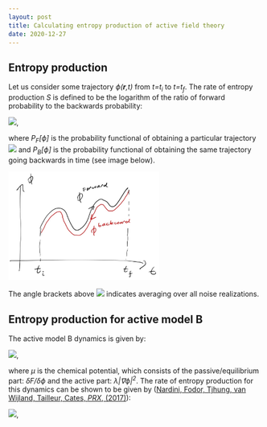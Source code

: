 ```yaml
---
layout: post
title: Calculating entropy production of active field theory
date: 2020-12-27
---
```


## Entropy production

Let us consider some trajectory _ϕ(__r__,t)_ from _t=t<sub>i</sub>_ to _t=t<sub>f</sub>_. The rate of entropy production _S_ is defined to be the logarithm of the ratio of forward probability to the backwards probability:

<img src="http://latex.codecogs.com/svg.latex?\mathcal{S}=\lim_{(t_f-t_i)\rightarrow\infty}\frac{1}{t_f-t_i}\left<\ln\left(\frac{P_F[\phi]}{P_B[\phi]}\right)\right>" border="0"/>,

where _P<sub>F</sub>[ϕ]_ is the probability functional of obtaining a particular trajectory 
<img src="http://latex.codecogs.com/svg.latex?\left\{\phi(\mathbf{r},t)|t\in[t_i,t_f]\right\}" border="0"/>
and _P<sub>B</sub>[ϕ]_ is the probability functional of obtaining the same trajectory going backwards in time (see image below). 

<img src="https://raw.githubusercontent.com/elsentjhung/elsentjhung.github.io/master/_figures/irreversibility2.jpg" alt="drawing" width="300"/>

The angle brackets above
<img src="http://latex.codecogs.com/svg.latex?\left<\dots\right>" border="0"/>
indicates averaging over all noise realizations.


## Entropy production for active model B

The active model B dynamics is given by:

<img src="http://latex.codecogs.com/svg.latex?\frac{\partial\phi}{\partial t}+\nabla\cdot\left(\mathbf{J}^{d}+\boldsymbol{\Lambda}\right)=0" border="0"/>,

where _μ_ is the chemical potential, which consists of the passive/equilibrium part: _δF/δϕ_ and the active part: _λ|∇ϕ|<sup>2</sup>_. The rate of entropy production for this dynamics can be shown to be given by ([Nardini, Fodor, Tjhung, van Wijland, Tailleur, Cates, _PRX_, (2017)]):

<img src="http://latex.codecogs.com/svg.latex?\begin{align}
\mathcal{S} & =\frac{1}{\tau}\int_{0}^{\tau}dt\,\frac{\partial\phi}{\partial t}\circ\mu\\
 & =\frac{1}{\tau}\sum_{t}\Delta t\frac{\phi_{t+\Delta t}-\phi_{t-\Delta t}}{2\Delta t}\mu_{t}\label{eq:S}
\end{align}" border="0"/>,


[previous post]: https://elsentjhung.github.io/2019/04/07/active.html
[Nardini, Fodor, Tjhung, van Wijland, Tailleur, Cates, _PRX_, (2017)]: https://journals.aps.org/prx/abstract/10.1103/PhysRevX.7.021007
[Pooley, Furtado, _PRE_, (2007)]: https://journals.aps.org/pre/abstract/10.1103/PhysRevE.77.046702
